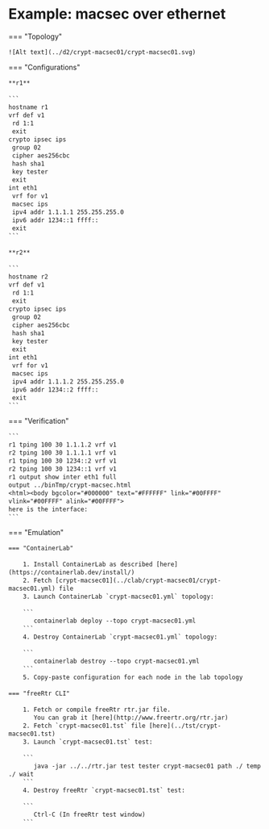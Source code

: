 # Example: macsec over ethernet

=== "Topology"

    ![Alt text](../d2/crypt-macsec01/crypt-macsec01.svg)

=== "Configurations"

    **r1**

    ```
    hostname r1
    vrf def v1
     rd 1:1
     exit
    crypto ipsec ips
     group 02
     cipher aes256cbc
     hash sha1
     key tester
     exit
    int eth1
     vrf for v1
     macsec ips
     ipv4 addr 1.1.1.1 255.255.255.0
     ipv6 addr 1234::1 ffff::
     exit
    ```

    **r2**

    ```
    hostname r2
    vrf def v1
     rd 1:1
     exit
    crypto ipsec ips
     group 02
     cipher aes256cbc
     hash sha1
     key tester
     exit
    int eth1
     vrf for v1
     macsec ips
     ipv4 addr 1.1.1.2 255.255.255.0
     ipv6 addr 1234::2 ffff::
     exit
    ```

=== "Verification"

    ```
    r1 tping 100 30 1.1.1.2 vrf v1
    r2 tping 100 30 1.1.1.1 vrf v1
    r1 tping 100 30 1234::2 vrf v1
    r2 tping 100 30 1234::1 vrf v1
    r1 output show inter eth1 full
    output ../binTmp/crypt-macsec.html
    <html><body bgcolor="#000000" text="#FFFFFF" link="#00FFFF" vlink="#00FFFF" alink="#00FFFF">
    here is the interface:
    ```

=== "Emulation"

    === "ContainerLab"

        1. Install ContainerLab as described [here](https://containerlab.dev/install/)  
        2. Fetch [crypt-macsec01](../clab/crypt-macsec01/crypt-macsec01.yml) file  
        3. Launch ContainerLab `crypt-macsec01.yml` topology:  

        ```
           containerlab deploy --topo crypt-macsec01.yml  
        ```
        4. Destroy ContainerLab `crypt-macsec01.yml` topology:  

        ```
           containerlab destroy --topo crypt-macsec01.yml  
        ```
        5. Copy-paste configuration for each node in the lab topology

    === "freeRtr CLI"

        1. Fetch or compile freeRtr rtr.jar file.  
           You can grab it [here](http://www.freertr.org/rtr.jar)  
        2. Fetch `crypt-macsec01.tst` file [here](../tst/crypt-macsec01.tst)  
        3. Launch `crypt-macsec01.tst` test:  

        ```
           java -jar ../../rtr.jar test tester crypt-macsec01 path ./ temp ./ wait
        ```
        4. Destroy freeRtr `crypt-macsec01.tst` test:  

        ```
           Ctrl-C (In freeRtr test window)
        ```

